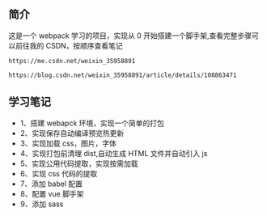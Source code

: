 <!--
 * @Date: 2020-10-08 12:14:54
 * @LastEditTime: 2020-12-15 15:05:45
 * @FilePath: \webpackDemo\README.md
 * @Author: 九段刀客
 * @permission:
-->

## 简介

这是一个 webpack 学习的项目，实现从 0 开始搭建一个脚手架,查看完整步骤可以前往我的 CSDN，按顺序查看笔记

```
https://me.csdn.net/weixin_35958891
```

```
https://blog.csdn.net/weixin_35958891/article/details/108863471
```

## 学习笔记

- 1、搭建 webapck 环境，实现一个简单的打包
- 2、实现保存自动编译预览热更新
- 3、实现加载 css，图片，字体
- 4、实现打包前清理 dist,自动生成 HTML 文件并自动引入 js
- 5、实现公用代码提取，实现按需加载
- 6、实现 css 代码的提取
- 7、添加 babel 配置
- 8、配置 vue 脚手架
- 9、添加 sass
